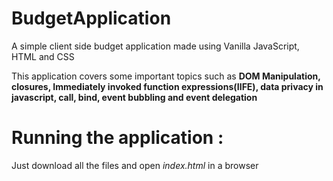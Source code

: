 # BudgetApplication
A simple client side budget application made using Vanilla JavaScript, HTML and CSS

This application covers some important topics such as **DOM Manipulation, closures, Immediately invoked function expressions(IIFE), data privacy in javascript, call, bind, event bubbling and event delegation**

# Running the application :
Just download all the files and open *index.html* in a browser

